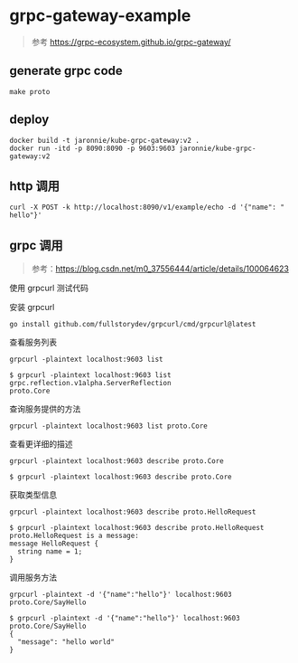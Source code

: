 # grpc-gateway-example

>  参考 https://grpc-ecosystem.github.io/grpc-gateway/

## generate grpc code

```shell
make proto
```

## deploy
```shell
docker build -t jaronnie/kube-grpc-gateway:v2 .
docker run -itd -p 8090:8090 -p 9603:9603 jaronnie/kube-grpc-gateway:v2 
```

## http 调用

```shell
curl -X POST -k http://localhost:8090/v1/example/echo -d '{"name": " hello"}'               
```
## grpc 调用

> 参考：https://blog.csdn.net/m0_37556444/article/details/100064623

使用 grpcurl 测试代码

安装 grpcurl
```shell
go install github.com/fullstorydev/grpcurl/cmd/grpcurl@latest
```

查看服务列表

`grpcurl -plaintext localhost:9603 list`

```shell
$ grpcurl -plaintext localhost:9603 list 
grpc.reflection.v1alpha.ServerReflection
proto.Core
```

查询服务提供的方法

`grpcurl -plaintext localhost:9603 list proto.Core`

查看更详细的描述

`grpcurl -plaintext localhost:9603 describe proto.Core`

```shell
$ grpcurl -plaintext localhost:9603 describe proto.Core     
```

获取类型信息

`grpcurl -plaintext localhost:9603 describe proto.HelloRequest`

```shell
$ grpcurl -plaintext localhost:9603 describe proto.HelloRequest
proto.HelloRequest is a message:
message HelloRequest {
  string name = 1;
}
```

调用服务方法

`grpcurl -plaintext -d '{"name":"hello"}' localhost:9603 proto.Core/SayHello`

```shell
$ grpcurl -plaintext -d '{"name":"hello"}' localhost:9603 proto.Core/SayHello
{
  "message": "hello world"
}
```
